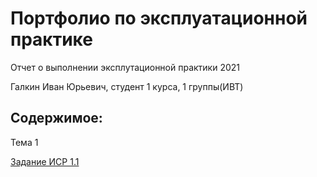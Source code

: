 <h1>Портфолио по эксплуатационной практике</h1>
<p>Отчет о выполнении эксплутационной практики 2021</p>
<p> Галкин Иван Юрьевич, студент 1 курса, 1 группы(ИВТ)</p>
<h2>Содержимое:</h2>
<p> Тема 1 </p>
<p><a href="https://github.com/Neon-Armorina/1st-cource-practice-1.github.io/blob/main/%D0%93%D0%B0%D0%BB%D0%BA%D0%B8%D0%BD%20%D0%98%D0%B2%D0%B0%D0%BD%20%D0%98%D0%92%D0%A2%201-1%20%D0%92%D0%A1%D0%A0%202.1.2.docx">Задание ИСР 1.1</a></p>
